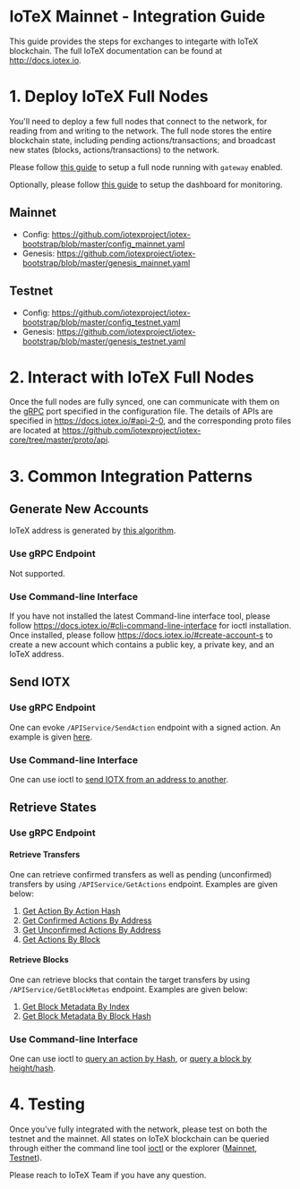 # IoTeX Mainnet - Integration Guide

This guide provides the steps for exchanges to integarte with IoTeX blockchain. The full IoTeX documentation can be found at http://docs.iotex.io.

# 1. Deploy IoTeX Full Nodes

You'll need to deploy a few full nodes that connect to the network, for reading from and writing to the network.  The full node stores the entire blockchain state, including pending actions/transactions; and broadcast new states (blocks, actions/transactions) to the network.

Please follow [this guide](../README.md) to setup a full node running with `gateway` enabled. 

Optionally, please follow [this guide](../monitoring/README.md) to setup the dashboard for monitoring.

## Mainnet
- Config: https://github.com/iotexproject/iotex-bootstrap/blob/master/config_mainnet.yaml
- Genesis: https://github.com/iotexproject/iotex-bootstrap/blob/master/genesis_mainnet.yaml

## Testnet
- Config: https://github.com/iotexproject/iotex-bootstrap/blob/master/config_testnet.yaml
- Genesis: https://github.com/iotexproject/iotex-bootstrap/blob/master/genesis_testnet.yaml

# 2. Interact with IoTeX Full Nodes

Once the full nodes are fully synced, one can communicate with them on the [gRPC](https://grpc.io/) port specified in the configuration file. The details of APIs are specified in https://docs.iotex.io/#api-2-0, and the corresponding proto files are located at https://github.com/iotexproject/iotex-core/tree/master/proto/api.

# 3. Common Integration Patterns

## Generate New Accounts
IoTeX address is generated by [this algorithm](https://github.com/iotexproject/iotex-address/blob/master/README.md). 

### Use gRPC Endpoint
Not supported.

### Use Command-line Interface 
If you have not installed the latest Command-line interface tool, please follow https://docs.iotex.io/#cli-command-line-interface for ioctl installation. Once installed, please follow https://docs.iotex.io/#create-account-s to create a new account which contains a public key, a private key, and an IoTeX address.

## Send IOTX

### Use gRPC Endpoint
One can evoke `/APIService/SendAction` endpoint with a signed action. An example is given [here](https://github.com/iotexproject/iotex-docs#sendaction).

### Use Command-line Interface 
One can use ioctl to [send IOTX from an address to another](https://docs.iotex.io/#transfer-tokens).

## Retrieve States

### Use gRPC Endpoint

#### Retrieve Transfers
One can retrieve confirmed transfers as well as pending (unconfirmed) transfers by using `/APIService/GetActions` endpoint. Examples are given below:
1. [Get Action By Action Hash](https://docs.iotex.io/#getactions-2) 
2. [Get Confirmed Actions By Address](https://docs.iotex.io/#getactions-3) 
3. [Get Unconfirmed Actions By Address](https://docs.iotex.io/#getactions-4)
4. [Get Actions By Block](https://docs.iotex.io/#getactions-5)

#### Retrieve Blocks
One can retrieve blocks that contain the target transfers by using `/APIService/GetBlockMetas` endpoint. Examples are given below:
1. [Get Block Metadata By Index](https://docs.iotex.io/#getblockmetas)
2. [Get Block Metadata By Block Hash](https://docs.iotex.io/#getblockmetas-2)

### Use Command-line Interface 
One can use ioctl to [query an action by Hash](https://github.com/iotexproject/iotex-docs#query-action),
or [query a block by height/hash](https://github.com/iotexproject/iotex-docs#query-block).

# 4. Testing

Once you've fully integrated with the network, please test on both the testnet and the mainnet. All states on IoTeX blockchain can be queried through either the command line tool [ioctl](https://docs.iotex.io/#cli-command-line-interface) or the explorer ([Mainnet](https://iotexscan.io), [Testnet](https://testnet.iotexscan.io)).

Please reach to IoTeX Team if you have any question.

